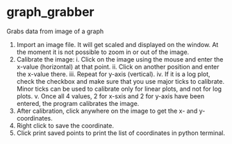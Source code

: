 # graph_grabber
Grabs data from image of a graph

1. Import an image file. It will get scaled and displayed on the window. At the moment it is not possible to zoom in or out of the image.
2. Calibrate the image:
  i. Click on the image using the mouse and enter the x-value (horizontal) at that point.
  ii. Click on another position and enter the x-value there.
  iii. Repeat for y-axis (vertical).
  iv. If it is a log plot, check the checkbox and make sure that you use major ticks to calibrate. Minor ticks can be used to calibrate only for linear plots, and not for log plots.
  v. Once all 4 values, 2 for x-sxis and 2 for y-axis have been entered, the program calibrates the image. 
 3. After calibration, click anywhere on the image to get the x- and y-coordinates.
 4. Right click to save the coordinate.
 5. Click print saved points to print the list of coordinates in python terminal.
